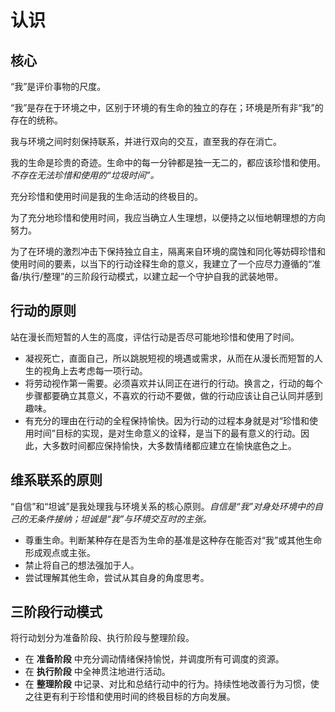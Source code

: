 # 认识

## 核心

“我”是评价事物的尺度。

“我”是存在于环境之中，区别于环境的有生命的独立的存在；环境是所有非“我”的存在的统称。

我与环境之间时刻保持联系，并进行双向的交互，直至我的存在消亡。

我的生命是珍贵的奇迹。生命中的每一分钟都是独一无二的，都应该珍惜和使用。*不存在无法珍惜和使用的“垃圾时间”。*

充分珍惜和使用时间是我的生命活动的终极目的。

为了充分地珍惜和使用时间，我应当确立人生理想，以便持之以恒地朝理想的方向努力。

为了在环境的激烈冲击下保持独立自主，隔离来自环境的腐蚀和同化等妨碍珍惜和使用时间的要素，以当下的行动诠释生命的意义，我建立了一个应尽力遵循的“准备/执行/整理”的三阶段行动模式，以建立起一个守护自我的武装地带。

## 行动的原则

站在漫长而短暂的人生的高度，评估行动是否尽可能地珍惜和使用了时间。

- 凝视死亡，直面自己，所以跳脱短视的境遇或需求，从而在从漫长而短暂的人生的视角上去考虑每一项行动。
- 将劳动视作第一需要。必须喜欢并认同正在进行的行动。换言之，行动的每个步骤都要确立其意义，不喜欢的行动不要做，做的行动应该让自己认同并感到趣味。
- 有充分的理由在行动的全程保持愉快。因为行动的过程本身就是对“珍惜和使用时间”目标的实现，是对生命意义的诠释，是当下的最有意义的行动。因此，大多数时间都应保持愉快，大多数情绪都应建立在愉快底色之上。

## 维系联系的原则

“自信”和“坦诚”是我处理我与环境关系的核心原则。*自信是“我”对身处环境中的自己的无条件接纳；坦诚是“我”与环境交互时的主张。*

- 尊重生命。判断某种存在是否为生命的基准是这种存在能否对“我”或其他生命形成观点或主张。
- 禁止将自己的想法强加于人。
- 尝试理解其他生命，尝试从其自身的角度思考。

## 三阶段行动模式

将行动划分为准备阶段、执行阶段与整理阶段。

- 在 **准备阶段** 中充分调动情绪保持愉悦，并调度所有可调度的资源。
- 在 **执行阶段** 中全神贯注地进行活动。
- 在 **整理阶段** 中记录、对比和总结行动中的行为。持续性地改善行为习惯，使之往更有利于珍惜和使用时间的终极目标的方向发展。
